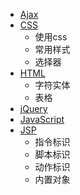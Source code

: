 * [Ajax](ajax.md)
* [CSS](css.md)
    - 使用css
    - 常用样式
    - 选择器
* [HTML](html.md)
    - 字符实体
    - 表格
* [jQuery](jquery.md)
* [JavaScript](js.md)
* [JSP](jsp.md)
    - 指令标识
    - 脚本标识
    - 动作标识
    - 内置对象
